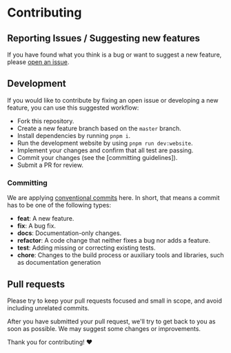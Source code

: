 # Contributing

## Reporting Issues / Suggesting new features

If you have found what you think is a bug or want to suggest a new feature, please [open an issue].

## Development

If you would like to contribute by fixing an open issue
or developing a new feature,
you can use this suggested workflow:

- Fork this repository.
- Create a new feature branch based on the `master` branch.
- Install dependencies by running `pnpm i`.
- Run the development website by using `pnpm run dev:website`.
- Implement your changes and confirm that all test are passing.
- Commit your changes (see the [committing guidelines]).
- Submit a PR for review.

[open an issue]: https://github.com/gxrsti/alert/issues

### Committing

We are applying [conventional commits] here.
In short, that means a commit has to be one of the following types:

- **feat**: A new feature.
- **fix**: A bug fix.
- **docs**: Documentation-only changes.
- **refactor**: A code change that neither fixes a bug nor adds a feature.
- **test**: Adding missing or correcting existing tests.
- **chore**: Changes to the build process or auxiliary tools and libraries,
  such as documentation generation

[conventional commits]: https://www.conventionalcommits.org/en/v1.0.0/

## Pull requests

Please try to keep your pull requests focused and small in scope,
and avoid including unrelated commits.

After you have submitted your pull request,
we'll try to get back to you as soon as possible.
We may suggest some changes or improvements.

Thank you for contributing! :heart:
